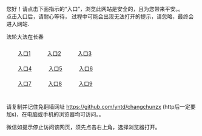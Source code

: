 您好！请点击下面指示的“入口”，浏览此网站是安全的，且为您带来平安。。 <br/>
点击入口后，请耐心等待， 过程中可能会出现无法打开的提示，请忽略，最终会进入网站. </br>

法轮大法在长春<br/>
<div style="padding:10px"><a style="margin:20px" target="_blank" href="https://d1mcjkssz4942y.cloudfront.net/2Qpsp?aznegik" id="ccLink1" rel="nofollow">入口1</a> <a target="_blank" style="margin:20px" href="https://d1q2w0zg1lxlvp.cloudfront.net/2Qpsp?lisvz" id="ccLink2" rel="nofollow">入口2</a> <a style="margin:20px" target="_blank" href="https://d21t1qeoai6tah.cloudfront.net/2Qpsp?vcuko" id="ccLink3" rel="nofollow">入口3</a></div>

<div style="padding:10px" ><a style="margin:20px" target="_blank" href="https://d1mcjkssz4942y.cloudfront.net/2Qpsp?aznegik" id="ccLink4" rel="nofollow">入口4</a> <a style="margin:20px" href="https://d1q2w0zg1lxlvp.cloudfront.net/2Qpsp?lisvz" target="_blank" id="ccLink5" rel="nofollow">入口5</a> <a style="margin:20px" href="https://d21t1qeoai6tah.cloudfront.net/2Qpsp?vcuko" target="_blank" id="ccLink6" rel="nofollow">入口6</a></div>

<div style="padding:10px"><a style="margin:20px" target="_blank" href="https://d1mcjkssz4942y.cloudfront.net/2Qpsp?aznegik" id="ccLink7" rel="nofollow">入口7</a> <a style="margin:20px" href="https://d1q2w0zg1lxlvp.cloudfront.net/2Qpsp?lisvz" target="_blank" id="ccLink8" rel="nofollow">入口8</a> <a style="margin:20px" target="_blank" href="https://d21t1qeoai6tah.cloudfront.net/2Qpsp?vcuko" id="ccLink9" rel="nofollow">入口9</a></div>

<br/>



请复制并记住免翻墙网址 https://github.com/yntd/changchunzx (http后一定要加s)，在电脑或手机的浏览器均可访问。。<br/>

微信如提示停止访问该网页，须先点击右上角，选择浏览器打开。
